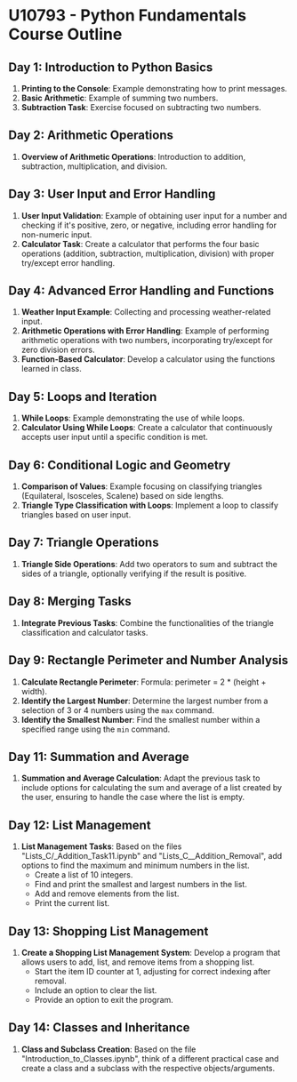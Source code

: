 # U10793 - Python Fundamentals Course Outline

## Day 1: Introduction to Python Basics

1. **Printing to the Console**: Example demonstrating how to print messages.
2. **Basic Arithmetic**: Example of summing two numbers.
3. **Subtraction Task**: Exercise focused on subtracting two numbers.

## Day 2: Arithmetic Operations

1. **Overview of Arithmetic Operations**: Introduction to addition, subtraction, multiplication, and division.

## Day 3: User Input and Error Handling

1. **User  Input Validation**: Example of obtaining user input for a number and checking if it's positive, zero, or negative, including error handling for non-numeric input.
2. **Calculator Task**: Create a calculator that performs the four basic operations (addition, subtraction, multiplication, division) with proper try/except error handling.

## Day 4: Advanced Error Handling and Functions

1. **Weather Input Example**: Collecting and processing weather-related input.
2. **Arithmetic Operations with Error Handling**: Example of performing arithmetic operations with two numbers, incorporating try/except for zero division errors.
3. **Function-Based Calculator**: Develop a calculator using the functions learned in class.

## Day 5: Loops and Iteration

1. **While Loops**: Example demonstrating the use of while loops.
2. **Calculator Using While Loops**: Create a calculator that continuously accepts user input until a specific condition is met.

## Day 6: Conditional Logic and Geometry

1. **Comparison of Values**: Example focusing on classifying triangles (Equilateral, Isosceles, Scalene) based on side lengths.
2. **Triangle Type Classification with Loops**: Implement a loop to classify triangles based on user input.

## Day 7: Triangle Operations

1. **Triangle Side Operations**: Add two operators to sum and subtract the sides of a triangle, optionally verifying if the result is positive.

## Day 8: Merging Tasks

1. **Integrate Previous Tasks**: Combine the functionalities of the triangle classification and calculator tasks.

## Day 9: Rectangle Perimeter and Number Analysis

1. **Calculate Rectangle Perimeter**: Formula: perimeter = 2 * (height + width).
2. **Identify the Largest Number**: Determine the largest number from a selection of 3 or 4 numbers using the `max` command.
3. **Identify the Smallest Number**: Find the smallest number within a specified range using the `min` command.

## Day 11: Summation and Average

1. **Summation and Average Calculation**: Adapt the previous task to include options for calculating the sum and average of a list created by the user, ensuring to handle the case where the list is empty.

## Day 12: List Management

1. **List Management Tasks**: Based on the files "Lists_C/_Addition_Task11.ipynb" and "Lists_C__Addition_Removal", add options to find the maximum and minimum numbers in the list.
   - Create a list of 10 integers.
   - Find and print the smallest and largest numbers in the list.
   - Add and remove elements from the list.
   - Print the current list.

## Day 13: Shopping List Management

1. **Create a Shopping List Management System**: Develop a program that allows users to add, list, and remove items from a shopping list.
   - Start the item ID counter at 1, adjusting for correct indexing after removal.
   - Include an option to clear the list.
   - Provide an option to exit the program.

## Day 14: Classes and Inheritance

1. **Class and Subclass Creation**: Based on the file "Introduction_to_Classes.ipynb", think of a different practical case and create a class and a subclass with the respective objects/arguments.
